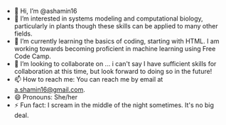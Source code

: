 - 👋 Hi, I’m @ashamin16
- 👀 I’m interested in systems modeling and computational biology, particularly in plants though these skills can be applied to many other fields.
- 🌱 I’m currently learning the basics of coding, starting with HTML. I am working towards becoming proficient in machine learning using Free Code Camp.
- 💞️ I’m looking to collaborate on ... i can't say I have sufficient skills for collaboration at this time, but look forward to doing so in the future!
- 📫 How to reach me: You can reach me by email at a.shamin16@gmail.com.
- 😄 Pronouns: She/her
- ⚡ Fun fact: I scream in the middle of the night sometimes. It's no big deal.

<!---
ashamin16/ashamin16 is a ✨ special ✨ repository because its `README.md` (this file) appears on your GitHub profile.
You can click the Preview link to take a look at your changes.
--->
